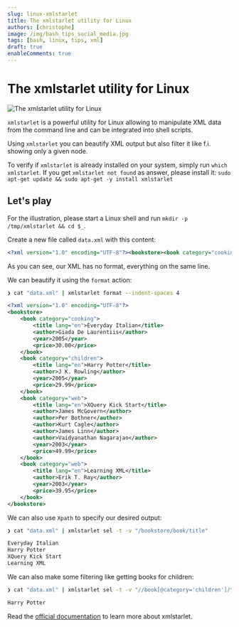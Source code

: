 ```yaml
---
slug: linux-xmlstarlet
title: The xmlstarlet utility for Linux
authors: [christophe]
image: /img/bash_tips_social_media.jpg
tags: [bash, linux, tips, xml]
draft: true
enableComments: true
---
```

# The xmlstarlet utility for Linux

![The xmlstarlet utility for Linux](/img/bash_tips_header.jpg)

`xmlstarlet` is a powerful utility for Linux allowing to manipulate XML data from the command line and can be integrated into shell scripts.

Using `xmlstarlet` you can beautify XML output but also filter it like f.i. showing only a given node.

<!-- truncate -->

To verify if `xmlstarlet` is already installed on your system, simply run `which xmlstarlet`. If you get `xmlstarlet not found` as answer, please install it: `sudo apt-get update && sudo apt-get -y install xmlstarlet`

## Let's play

For the illustration, please start a Linux shell and run `mkdir -p /tmp/xmlstarlet && cd $_`.

Create a new file called `data.xml` with this content:

```xml
<?xml version="1.0" encoding="UTF-8"?><bookstore><book category="cooking"><title lang="en">Everyday Italian</title><author>Giada De Laurentiis</author><year>2005</year><price>30.00</price></book><book category="children"><title lang="en">Harry Potter</title><author>J K. Rowling</author><year>2005</year><price>29.99</price></book><book category="web"><title lang="en">XQuery Kick Start</title><author>James McGovern</author><author>Per Bothner</author><author>Kurt Cagle</author><author>James Linn</author><author>Vaidyanathan Nagarajan</author><year>2003</year><price>49.99</price></book><book category="web"><title lang="en">Learning XML</title><author>Erik T. Ray</author><year>2003</year><price>39.95</price></book></bookstore>
```

As you can see, our XML has no format, everything on the same line.

We can beautify it using the `format` action:

```bash
❯ cat "data.xml" | xmlstarlet format --indent-spaces 4
```

```xml
<?xml version="1.0" encoding="UTF-8"?>
<bookstore>
    <book category="cooking">
        <title lang="en">Everyday Italian</title>
        <author>Giada De Laurentiis</author>
        <year>2005</year>
        <price>30.00</price>
    </book>
    <book category="children">
        <title lang="en">Harry Potter</title>
        <author>J K. Rowling</author>
        <year>2005</year>
        <price>29.99</price>
    </book>
    <book category="web">
        <title lang="en">XQuery Kick Start</title>
        <author>James McGovern</author>
        <author>Per Bothner</author>
        <author>Kurt Cagle</author>
        <author>James Linn</author>
        <author>Vaidyanathan Nagarajan</author>
        <year>2003</year>
        <price>49.99</price>
    </book>
    <book category="web">
        <title lang="en">Learning XML</title>
        <author>Erik T. Ray</author>
        <year>2003</year>
        <price>39.95</price>
    </book>
</bookstore>
```

We can also use `Xpath` to specify our desired output:

```bash
❯ cat "data.xml" | xmlstarlet sel -t -v "/bookstore/book/title"
```

```xml
Everyday Italian
Harry Potter
XQuery Kick Start
Learning XML
```

We can also make some filtering like getting books for children:

```bash
❯ cat "data.xml" | xmlstarlet sel -t -v "//book[@category='children']/title"
```

```xml
Harry Potter
```

Read the [official documentation](https://xmlstar.sourceforge.net/docs.php) to learn more about xmlstarlet.
